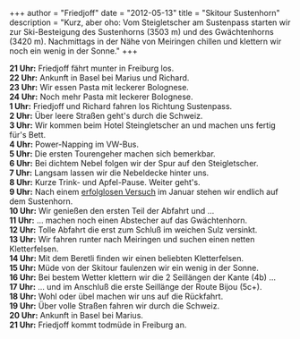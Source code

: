 +++
author = "Friedjoff"
date = "2012-05-13"
title = "Skitour Sustenhorn"
description = "Kurz, aber oho: Vom Steigletscher am Sustenpass starten wir zur Ski-Besteigung des Sustenhorns (3503 m) und des Gwächtenhorns (3420 m). Nachmittags in der Nähe von Meiringen chillen und klettern wir noch ein wenig in der Sonne."
+++

**21 Uhr:** Friedjoff fährt munter in Freiburg los.  
**22 Uhr:** Ankunft in Basel bei Marius und Richard.  
**23 Uhr:** Wir essen Pasta mit leckerer Bolognese.  
**24 Uhr:** Noch mehr Pasta mit leckerer Bolognese.  
**1 Uhr:** Friedjoff und Richard fahren los Richtung Sustenpass.  
**2 Uhr:** Über leere Straßen geht's durch die Schweiz.  
**3 Uhr:** Wir kommen beim Hotel Steingletscher an und machen uns fertig für's Bett.  
**4 Uhr:** Power-Napping im VW-Bus.  
**5 Uhr:** Die ersten Tourengeher machen sich bemerkbar.  
**6 Uhr:** Bei dichtem Nebel folgen wir der Spur auf den Steigletscher.  
**7 Uhr:** Langsam lassen wir die Nebeldecke hinter uns.  
**8 Uhr:** Kurze Trink- und Apfel-Pause. Weiter geht's.  
**9 Uhr:** Nach einem [erfolglosen Versuch](/2012-skitour-urner-alpen/) im Januar stehen wir endlich auf dem Sustenhorn.  
**10 Uhr:** Wir genießen den ersten Teil der Abfahrt und …  
**11 Uhr:** … machen noch einen Abstecher auf das Gwächtenhorn.  
**12 Uhr:** Tolle Abfahrt die erst zum Schluß im weichen Sulz versinkt.  
**13 Uhr:** Wir fahren runter nach Meiringen und suchen einen netten Kletterfelsen.  
**14 Uhr:** Mit dem Beretli finden wir einen beliebten Kletterfelsen.  
**15 Uhr:** Müde von der Skitour faulenzen wir ein wenig in der Sonne.  
**16 Uhr:** Bei bestem Wetter klettern wir die 2 Seillängen der Kante (4b) …  
**17 Uhr:** … und im Anschluß die erste Seillänge der Route Bijou (5c+).  
**18 Uhr:** Wohl oder übel machen wir uns auf die Rückfahrt.  
**19 Uhr:** Über volle Straßen fahren wir durch die Schweiz.   
**20 Uhr:** Ankunft in Basel bei Marius.  
**21 Uhr:** Friedjoff kommt todmüde in Freiburg an.  
